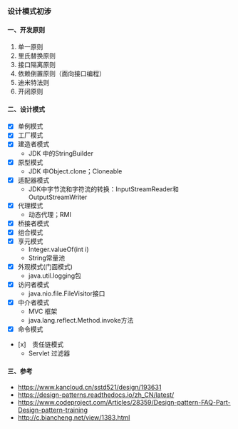 ### 设计模式初涉

#### 一、开发原则
1. 单一原则
2. 里氏替换原则
3. 接口隔离原则
4. 依赖倒置原则（面向接口编程）
5. 迪米特法则
6. 开闭原则
#### 二、设计模式
- [x] 单例模式
- [x] 工厂模式
- [x] 建造者模式
    - JDK 中的StringBuilder
- [x] 原型模式
    - JDK 中Object.clone；Cloneable
- [x] 适配器模式
    - JDK中字节流和字符流的转换：InputStreamReader和OutputStreamWriter
- [x] 代理模式
    - 动态代理；RMI
- [x] 桥接者模式
- [x] 组合模式
- [x] 享元模式
    - Integer.valueOf(int i)
    - String常量池
- [x] 外观模式(门面模式)
    - java.util.logging包
- [x] 访问者模式
    - java.nio.file.FileVisitor接口
- [x] 中介者模式
    - MVC 框架
    - java.lang.reflect.Method.invoke方法
- [x] 命令模式
- [x]　责任链模式
    - Servlet 过滤器


#### 三、参考
- https://www.kancloud.cn/sstd521/design/193631
- https://design-patterns.readthedocs.io/zh_CN/latest/
- https://www.codeproject.com/Articles/28359/Design-pattern-FAQ-Part-Design-pattern-training
- http://c.biancheng.net/view/1383.html